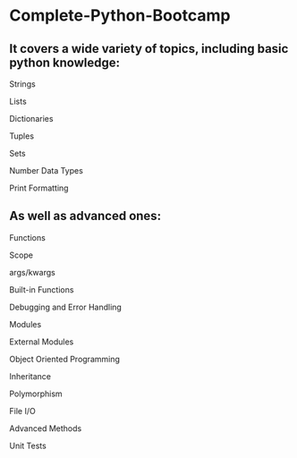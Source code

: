 # Complete-Python-Bootcamp

## It covers a wide variety of topics, including basic python knowledge:

Strings

Lists 

Dictionaries

Tuples

Sets

Number Data Types

Print Formatting

## As well as advanced ones:

Functions

Scope

args/kwargs

Built-in Functions

Debugging and Error Handling

Modules

External Modules

Object Oriented Programming

Inheritance

Polymorphism

File I/O

Advanced Methods

Unit Tests
